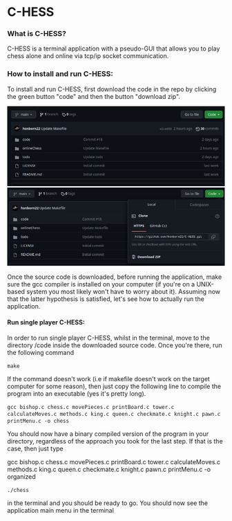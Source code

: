 # C-HESS

### What is C-HESS?
C-HESS is a terminal application with a pseudo-GUI that allows you to play chess alone and online via tcp/ip socket communication.

### How to install and run C-HESS:

To install and run C-HESS, first download the code in the repo by clicking the green button "code" and then the button "download zip".

![code button location](/images/img1.png)
![download button location](/images/img2.png)

Once the source code is downloaded, before running the application, make sure the gcc compiler is installed on your computer (if you're on a UNIX-based system you most likely won't have to worry about it).
Assuming now that the latter hypothesis is satisfied, let's see how to actually run the application.

#### Run single player C-HESS:

In order to run single player C-HESS, whilst in the terminal, move to the directory /code inside the downloaded source code.
Once you're there, run the following command
```
make
```
If the command doesn't work (i.e if makefile doesn't work on the target computer for some reason), then just copy the following line to compile the program into an executable (yes it's pretty long).
```
gcc bishop.c chess.c movePieces.c printBoard.c tower.c calculateMoves.c methods.c king.c queen.c checkmate.c knight.c pawn.c printMenu.c -o chess
```
You should now have a binary compiled version of the program in your directory, regardless of the approach you took for the last step. If that is the case, then just type

gcc bishop.c chess.c movePieces.c printBoard.c tower.c calculateMoves.c methods.c king.c queen.c checkmate.c knight.c pawn.c printMenu.c -o organized
```
./chess
```
in the terminal and you should be ready to go. You should now see the application main menu in the terminal

